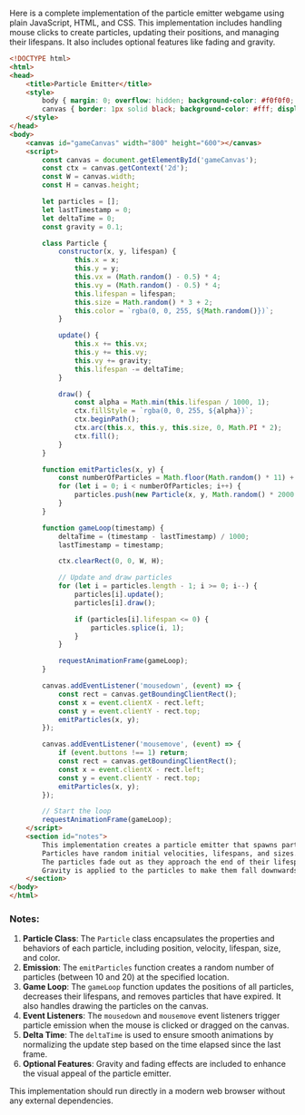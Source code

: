 Here is a complete implementation of the particle emitter webgame using plain JavaScript, HTML, and CSS. This implementation includes handling mouse clicks to create particles, updating their positions, and managing their lifespans. It also includes optional features like fading and gravity.

```html
<!DOCTYPE html>
<html>
<head>
    <title>Particle Emitter</title>
    <style>
        body { margin: 0; overflow: hidden; background-color: #f0f0f0; }
        canvas { border: 1px solid black; background-color: #fff; display: block; margin: 20px auto; }
    </style>
</head>
<body>
    <canvas id="gameCanvas" width="800" height="600"></canvas>
    <script>
        const canvas = document.getElementById('gameCanvas');
        const ctx = canvas.getContext('2d');
        const W = canvas.width;
        const H = canvas.height;

        let particles = [];
        let lastTimestamp = 0;
        let deltaTime = 0;
        const gravity = 0.1;

        class Particle {
            constructor(x, y, lifespan) {
                this.x = x;
                this.y = y;
                this.vx = (Math.random() - 0.5) * 4;
                this.vy = (Math.random() - 0.5) * 4;
                this.lifespan = lifespan;
                this.size = Math.random() * 3 + 2;
                this.color = `rgba(0, 0, 255, ${Math.random()})`;
            }

            update() {
                this.x += this.vx;
                this.y += this.vy;
                this.vy += gravity;
                this.lifespan -= deltaTime;
            }

            draw() {
                const alpha = Math.min(this.lifespan / 1000, 1);
                ctx.fillStyle = `rgba(0, 0, 255, ${alpha})`;
                ctx.beginPath();
                ctx.arc(this.x, this.y, this.size, 0, Math.PI * 2);
                ctx.fill();
            }
        }

        function emitParticles(x, y) {
            const numberOfParticles = Math.floor(Math.random() * 11) + 10;
            for (let i = 0; i < numberOfParticles; i++) {
                particles.push(new Particle(x, y, Math.random() * 2000 + 1000));
            }
        }

        function gameLoop(timestamp) {
            deltaTime = (timestamp - lastTimestamp) / 1000;
            lastTimestamp = timestamp;

            ctx.clearRect(0, 0, W, H);

            // Update and draw particles
            for (let i = particles.length - 1; i >= 0; i--) {
                particles[i].update();
                particles[i].draw();

                if (particles[i].lifespan <= 0) {
                    particles.splice(i, 1);
                }
            }

            requestAnimationFrame(gameLoop);
        }

        canvas.addEventListener('mousedown', (event) => {
            const rect = canvas.getBoundingClientRect();
            const x = event.clientX - rect.left;
            const y = event.clientY - rect.top;
            emitParticles(x, y);
        });

        canvas.addEventListener('mousemove', (event) => {
            if (event.buttons !== 1) return;
            const rect = canvas.getBoundingClientRect();
            const x = event.clientX - rect.left;
            const y = event.clientY - rect.top;
            emitParticles(x, y);
        });

        // Start the loop
        requestAnimationFrame(gameLoop);
    </script>
    <section id="notes">
        This implementation creates a particle emitter that spawns particles on mouse click or drag.
        Particles have random initial velocities, lifespans, and sizes.
        The particles fade out as they approach the end of their lifespan.
        Gravity is applied to the particles to make them fall downwards.
    </section>
</body>
</html>
```

### Notes:
1. **Particle Class**: The `Particle` class encapsulates the properties and behaviors of each particle, including position, velocity, lifespan, size, and color.
2. **Emission**: The `emitParticles` function creates a random number of particles (between 10 and 20) at the specified location.
3. **Game Loop**: The `gameLoop` function updates the positions of all particles, decreases their lifespans, and removes particles that have expired. It also handles drawing the particles on the canvas.
4. **Event Listeners**: The `mousedown` and `mousemove` event listeners trigger particle emission when the mouse is clicked or dragged on the canvas.
5. **Delta Time**: The `deltaTime` is used to ensure smooth animations by normalizing the update step based on the time elapsed since the last frame.
6. **Optional Features**: Gravity and fading effects are included to enhance the visual appeal of the particle emitter.

This implementation should run directly in a modern web browser without any external dependencies.
 <!-- 97.50s -->